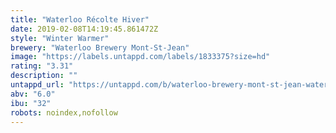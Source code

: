 ```yaml
---
title: "Waterloo Récolte Hiver"
date: 2019-02-08T14:19:45.861472Z
style: "Winter Warmer"
brewery: "Waterloo Brewery Mont-St-Jean"
image: "https://labels.untappd.com/labels/1833375?size=hd"
rating: "3.31"
description: ""
untappd_url: "https://untappd.com/b/waterloo-brewery-mont-st-jean-waterloo-recolte-hiver/1833375"
abv: "6.0"
ibu: "32"
robots: noindex,nofollow
---
```

